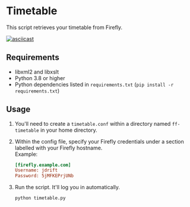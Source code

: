 # Timetable

This script retrieves your timetable from Firefly.

[![asciicast](https://asciinema.org/a/qwucsSXemoLbaCgvBsIu7p4VI.svg)](https://asciinema.org/a/qwucsSXemoLbaCgvBsIu7p4VI)

## Requirements
- libxml2 and libxslt
- Python 3.8 or higher
- Python dependencies listed in `requirements.txt` (`pip install -r requirements.txt`)

## Usage
1. You'll need to create a `timetable.conf` within a directory named `ff-timetable` in your home directory.
2. Within the config file, specify your Firefly credentials under a section labelled with your Firefly hostname.  
    Example:

    ```ini
    [firefly.example.com]
    Username: jdrift
    Password: 5jMFKEPrjUNb
    ```
3. Run the script. It'll log you in automatically.
    ```bash
    python timetable.py
    ```
